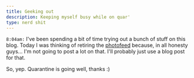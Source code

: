 ```yaml
---
title: Geeking out
description: Keeping myself busy while on quar'
type: nerd shit
---
```


`8:04am:` I've been spending a bit of time trying out a bunch of stuff on this blog. Today I was thinking of retiring the [photofeed](/blog/photofeed) because, in all honesty guys... I'm not going to post a lot on that. I'll probably just use a blog post for that.

So, yep. Quarantine is going well, thanks :)

